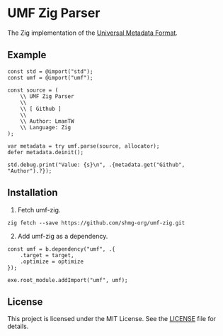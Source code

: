 # UMF Zig Parser

The Zig implementation of the [Universal Metadata Format](https://github.com/shmg-org/umf-specification).

## Example

```zig
const std = @import("std");
const umf = @import("umf");

const source = (
    \\ UMF Zig Parser
    \\
    \\ [ Github ]
    \\
    \\ Author: LmanTW
    \\ Language: Zig
);

var metadata = try umf.parse(source, allocator);
defer metadata.deinit();

std.debug.print("Value: {s}\n", .{metadata.get("Github", "Author").?});
```

## Installation

1. Fetch umf-zig.

```
zig fetch --save https://github.com/shmg-org/umf-zig.git
```

2. Add umf-zig as a dependency.

```zig
const umf = b.dependency("umf", .{
    .target = target,
    .optimize = optimize
});

exe.root_module.addImport("umf", umf);
```

## License

This project is licensed under the MIT License. See the [LICENSE](./LICENSE) file for details.
